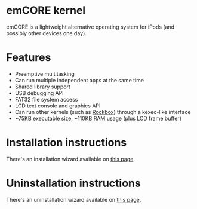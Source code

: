 # emCORE kernel
emCORE is a lightweight alternative operating system for iPods (and possibly other devices one day).

# Features
- Preemptive multitasking
- Can run multiple independent apps at the same time
- Shared library support
- USB debugging API
- FAT32 file system access
- LCD text console and graphics API
- Can run other kernels (such as [Rockbox](https://www.rockbox.org/)) through a kexec-like interface
- ~75KB executable size, ~110KB RAM usage (plus LCD frame buffer)

# Installation instructions
There's an installation wizard available on [this page](https://freemyipod.org/wiki/EmCORE_Installation).

# Uninstallation instructions
There's an uninstallation wizard available on [this page](https://freemyipod.org/wiki/EmCORE_Uninstallation).
